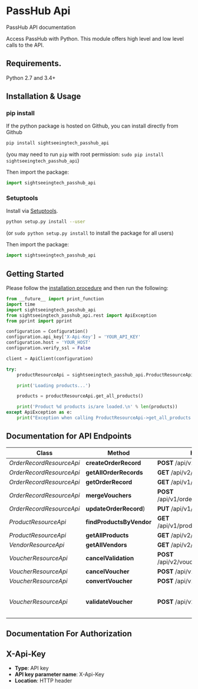# PassHub Api

PassHub API documentation

Access PassHub with Python. This module offers high level and low level calls to the API.


## Requirements.

Python 2.7 and 3.4+

## Installation & Usage
### pip install

If the python package is hosted on Github, you can install directly from Github

```sh
pip install sightseeingtech_passhub_api
```
(you may need to run `pip` with root permission: `sudo pip install sightseeingtech_passhub_api`)

Then import the package:
```python
import sightseeingtech_passhub_api
```

### Setuptools

Install via [Setuptools](http://pypi.python.org/pypi/setuptools).

```sh
python setup.py install --user
```
(or `sudo python setup.py install` to install the package for all users)

Then import the package:
```python
import sightseeingtech_passhub_api
```

## Getting Started

Please follow the [installation procedure](#installation--usage) and then run the following:

```python
from __future__ import print_function
import time
import sightseeingtech_passhub_api
from sightseeingtech_passhub_api.rest import ApiException
from pprint import pprint

configuration = Configuration()
configuration.api_key['X-Api-Key'] = 'YOUR_API_KEY'
configuration.host = 'YOUR_HOST'
configuration.verify_ssl = False

client = ApiClient(configuration)

try:
    productResourceApi = sightseeingtech_passhub_api.ProductResourceApi(client)

    print('Loading products...')

    products = productResourceApi.get_all_products()

    print('Product %d products is/are loaded.\n' % len(products))
except ApiException as e:
    print("Exception when calling ProductResourceApi->get_all_products: %s\n" % e)

```

## Documentation for API Endpoints


Class | Method | HTTP request | Description
------------ | ------------- | ------------- | -------------
*OrderRecordResourceApi* | **createOrderRecord** | **POST** /api/v1/orderRecords | createOrderRecord
*OrderRecordResourceApi* | **getAllOrderRecords** | **GET** /api/v2/orderRecords | getAllOrderRecords
*OrderRecordResourceApi* | **getOrderRecord** | **GET** /api/v1/orderRecords/{id} | getOrderRecord
*OrderRecordResourceApi* | **mergeVouchers** | **POST** /api/v1/orderRecords/mergeVouchers | mergeVouchers
*OrderRecordResourceApi* | **updateOrderRecord**) | **PUT** /api/v1/orderRecords | updateOrderRecord
*ProductResourceApi* | **findProductsByVendor** | **GET** /api/v1/products/vendor/{vendorId} | findProductsByVendor
*ProductResourceApi* | **getAllProducts** | **GET** /api/v2/products | getAllProducts
*VendorResourceApi* | **getAllVendors** | **GET** /api/v2/vendors | getAllVendors
*VoucherResourceApi* | **cancelValidation** | **POST** /api/v2/voucher/validate/cancel | V2 Cancel validation for the voucher
*VoucherResourceApi* | **cancelVoucher** | **POST** /api/v1/voucher/cancel | cancelVoucher
*VoucherResourceApi* | **convertVoucher** | **POST** /api/v1/voucher/convert | convertVoucher
*VoucherResourceApi* | **validateVoucher** | **POST** /api/v2/voucher/validate | [V2 Validates voucher which represents single order item or group of them.


## Documentation For Authorization


## X-Api-Key

- **Type**: API key
- **API key parameter name**: X-Api-Key
- **Location**: HTTP header

